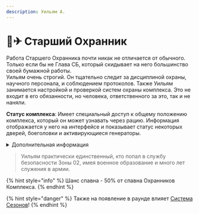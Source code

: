```yaml
---
description: Уильям А.
---
```


# 👨✈ Старший Охранник

Работа Старшего Охранника почти никак не отличается от обычного. Только если бы не Глава СБ, который скидывает на него большинство своей бумажной работы.\
Уильям очень строгий. Он тщательно следит за дисциплиной охраны, научного персонала, и соблюдением протоколов. Также Уильям занимается настройкой и проверкой систем охраны комплекса. Это не входит в его обязанности, но человека, ответственного за это, так и не наняли.

**Статус комплекса**: Имеет специальный доступ к общему положению комплекса, который он может узнавать через рацию. Информация отображается у него на интерфейсе и показывает статус некоторых дверей, боеголовки и активирующиеся генераторы.

<details>

<summary>Дополнительная информация</summary>

* **Класс**: Рядовой МОГ
* **Оружие**: АК
* **Уровень доступа**: Карта Рядового МОГ
* **Броня**: Боевая броня
* **Особое снаряжение**: Отсутствует

</details>

> Уильям практически единственный, кто попал в службу безопасности Зоны 02, имея военное образование и много лет служения в армии.

{% hint style="info" %}
Шанс спавна - 50% от спавна Охранников Комплекса.
{% endhint %}

{% hint style="danger" %}
Также на появление в раунде влияет [Система Сезонов](../../server-systems/seasons-system/)!
{% endhint %}
